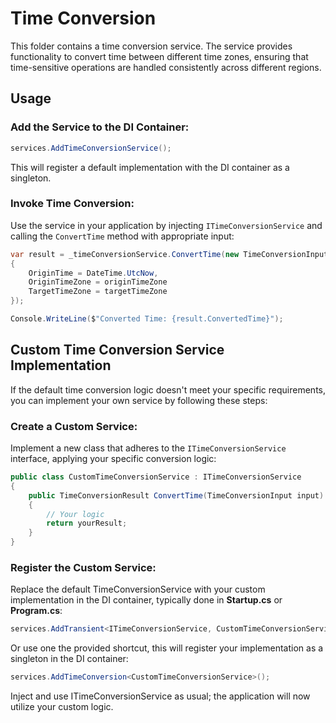 # Time Conversion

This folder contains a time conversion service. The service provides functionality to convert time between different time zones, ensuring that time-sensitive operations are handled consistently across different regions.

## Usage

### Add the Service to the DI Container:

```csharp
services.AddTimeConversionService();
```
This will register a default implementation with the DI container as a singleton.

### Invoke Time Conversion:

Use the service in your application by injecting `ITimeConversionService` and calling the `ConvertTime` method with appropriate input:

```csharp
var result = _timeConversionService.ConvertTime(new TimeConversionInput
{
    OriginTime = DateTime.UtcNow,
    OriginTimeZone = originTimeZone
    TargetTimeZone = targetTimeZone
});

Console.WriteLine($"Converted Time: {result.ConvertedTime}");
```

## Custom Time Conversion Service Implementation

If the default time conversion logic doesn't meet your specific requirements, you can implement your own service by following these steps:

### Create a Custom Service:

Implement a new class that adheres to the `ITimeConversionService` interface, applying your specific conversion logic:

```csharp
public class CustomTimeConversionService : ITimeConversionService
{
    public TimeConversionResult ConvertTime(TimeConversionInput input)
    {
        // Your logic
        return yourResult;
    }
}
```

### Register the Custom Service:

Replace the default TimeConversionService with your custom implementation in the DI container, typically done in **Startup.cs** or **Program.cs**:

```csharp
services.AddTransient<ITimeConversionService, CustomTimeConversionService>();
```
Or use one the provided shortcut, this will register your implementation as a singleton in the DI container:

```csharp
services.AddTimeConversion<CustomTimeConversionService>();
```

Inject and use ITimeConversionService as usual; the application will now utilize your custom logic.
